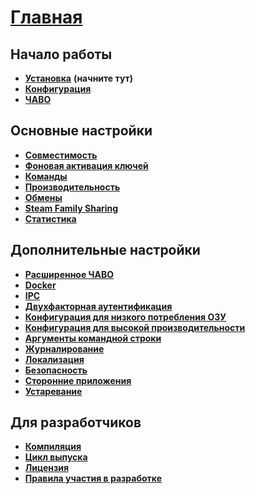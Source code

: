 # **[Главная](https://github.com/JustArchiNET/ArchiSteamFarm/wiki/Home-ru-RU)**

## Начало работы

* **[Установка](https://github.com/JustArchiNET/ArchiSteamFarm/wiki/Setting-up)** **(начните тут)**
* **[Конфигурация](https://github.com/JustArchiNET/ArchiSteamFarm/wiki/Configuration-ru-RU)**
* **[ЧАВО](https://github.com/JustArchiNET/ArchiSteamFarm/wiki/FAQ-ru-RU)**

## Основные настройки

* **[Совместимость](https://github.com/JustArchiNET/ArchiSteamFarm/wiki/Compatibility-ru-RU)**
* **[Фоновая активация ключей](https://github.com/JustArchiNET/ArchiSteamFarm/wiki/Background-games-redeemer-ru-RU)**
* **[Команды](https://github.com/JustArchiNET/ArchiSteamFarm/wiki/Commands-ru-RU)**
* **[Производительность](https://github.com/JustArchiNET/ArchiSteamFarm/wiki/Performance-ru-RU)**
* **[Обмены](https://github.com/JustArchiNET/ArchiSteamFarm/wiki/Trading-ru-RU)**
* **[Steam Family Sharing](https://github.com/JustArchiNET/ArchiSteamFarm/wiki/Steam-Family-Sharing-ru-RU)**
* **[Статистика](https://github.com/JustArchiNET/ArchiSteamFarm/wiki/Statistics-ru-RU)**

## Дополнительные настройки

* **[Расширенное ЧАВО](https://github.com/JustArchiNET/ArchiSteamFarm/wiki/Extended-FAQ-ru-RU)**
* **[Docker](https://github.com/JustArchiNET/ArchiSteamFarm/wiki/Docker-ru-RU)**
* **[IPC](https://github.com/JustArchiNET/ArchiSteamFarm/wiki/IPC-ru-RU)**
* **[Двухфакторная аутентификация](https://github.com/JustArchiNET/ArchiSteamFarm/wiki/Two-factor-authentication-ru-RU)**
* **[Конфигурация для низкого потребления ОЗУ](https://github.com/JustArchiNET/ArchiSteamFarm/wiki/Low-memory-setup-ru-RU)**
* **[Конфигурация для высокой производительности](https://github.com/JustArchiNET/ArchiSteamFarm/wiki/High-performance-setup-ru-RU)**
* **[Аргументы командной строки](https://github.com/JustArchiNET/ArchiSteamFarm/wiki/Command-line-arguments-ru-RU)**
* **[Журналирование](https://github.com/JustArchiNET/ArchiSteamFarm/wiki/Logging-ru-RU)**
* **[Локализация](https://github.com/JustArchiNET/ArchiSteamFarm/wiki/Localization-ru-RU)**
* **[Безопасность](https://github.com/JustArchiNET/ArchiSteamFarm/wiki/Security-ru-RU)**
* **[Сторонние приложения](https://github.com/JustArchiNET/ArchiSteamFarm/wiki/Third-party-tools-ru-RU)**
* **[Устаревание](https://github.com/JustArchiNET/ArchiSteamFarm/wiki/Deprecation-ru-RU)**

## Для разработчиков

* **[Компиляция](https://github.com/JustArchiNET/ArchiSteamFarm/wiki/Compilation-ru-RU)**
* **[Цикл выпуска](https://github.com/JustArchiNET/ArchiSteamFarm/wiki/Release-cycle-ru-RU)**
* **[Лицензия](https://github.com/JustArchiNET/ArchiSteamFarm/wiki/License-ru-RU)**
* **[Правила участия в разработке](https://github.com/JustArchiNET/ArchiSteamFarm/blob/master/.github/CONTRIBUTING.md)**
